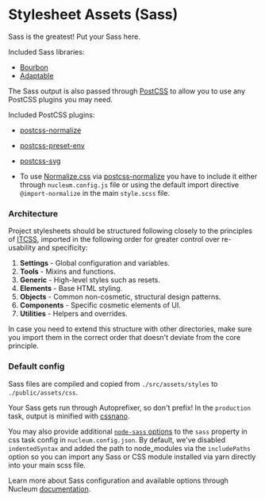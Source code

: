 # Stylesheet Assets (Sass)

Sass is the greatest! Put your Sass here.

Included Sass libraries:

- [Bourbon](https://bourbon.io)
- [Adaptable](https://github.com/CosAnca/adaptable)

The Sass output is also passed through [PostCSS](https://github.com/postcss/postcss) to allow you to use any PostCSS plugins you may need.

Included PostCSS plugins:

- [postcss-normalize](https://github.com/csstools/postcss-normalize)
- [postcss-preset-env](https://github.com/csstools/postcss-preset-env)
- [postcss-svg](https://github.com/Pavliko/postcss-svg)

- To use [Normalize.css](https://github.com/necolas/normalize.css) via [postcss-normalize](https://github.com/csstools/postcss-normalize) you have to include it either through `nucleum.config.js` file or using the default import directive `@import-normalize` in the main `style.scss` file.

### Architecture

Project stylesheets should be structured following closely to the principles of [ITCSS](https://medium.com/@jordankoschei/how-i-shrank-my-css-by-84kb-by-refactoring-with-itcss-2e8dafee123a#.7gdzbrk1m), imported in the following order for greater control over re-usability and specificity:

1. **Settings** - Global configuration and variables.
2. **Tools** - Mixins and functions.
3. **Generic** - High-level styles such as resets.
4. **Elements** - Base HTML styling.
5. **Objects** - Common non-cosmetic, structural design patterns.
6. **Components** - Specific cosmetic elements of UI.
7. **Utilities** - Helpers and overrides.

In case you need to extend this structure with other directories, make sure you import them in the correct order that doesn't deviate from the core principle.

### Default config

Sass files are compiled and copied from `./src/assets/styles` to `./public/assets/css`.

Your Sass gets run through Autoprefixer, so don't prefix!
In the `production` task, output is minified with [cssnano](https://github.com/ben-eb/cssnano).

You may also provide additional [`node-sass` options](https://github.com/sass/node-sass#options) to the `sass` property in css task config in `nucleum.config.json`. By default, we've disabled `indentedSyntax` and added the path to node_modules via the `includePaths` option so you can import any Sass or CSS module installed via yarn directly into your main scss file.

Learn more about Sass configuration and available options through Nucleum [documentation](https://github.com/CosAnca/nucleum#stylesheets).
